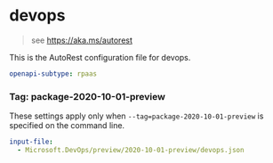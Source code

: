 # devops

> see https://aka.ms/autorest

This is the AutoRest configuration file for devops.

```yaml
openapi-subtype: rpaas
```

### Tag: package-2020-10-01-preview

These settings apply only when `--tag=package-2020-10-01-preview` is specified on the command line.

```yaml $(tag) == 'package-2020-10-01-preview'
input-file:
  - Microsoft.DevOps/preview/2020-10-01-preview/devops.json
```
